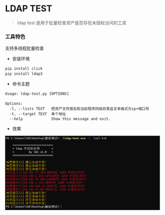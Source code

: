 # LDAP TEST
> ldap test 是用于批量检查资产是否存在未授权访问的工具
### 工具特色
支持多线程批量检查

* 安装环境
```python
pip install click
pip install ldap3
```
* 命令主题
```shell
Usage: ldap-test.py [OPTIONS]

Options:
  -l, --lists TEXT   把资产文件放在和当前程序同级目录且文本格式为ip+端口号
  -t, --target TEXT  单个地址
  --help             Show this message and exit.

```
* 效果

![eg1.png](eg1.png)
